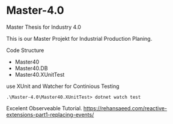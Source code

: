 # Master-4.0
Master Thesis for Industry 4.0

This is our Master Projekt for Industrial Production Planing.

Code Structure
<ul>
<li>Master40</li>
<li>Master40.DB</li>
<li>Master40.XUnitTest</li>
</ul>


use XUnit and Watcher for Continious Testing
```
.\Master-4.0\Master40.XUnitTest> dotnet watch test 
```

Excelent Observeable Tutorial.
https://rehansaeed.com/reactive-extensions-part1-replacing-events/
